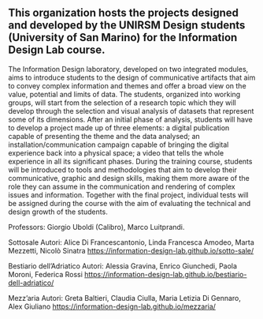 ## This organization hosts the projects designed and developed by the UNIRSM Design students (University of San Marino) for the Information Design Lab course. 

The Information Design laboratory, developed on two integrated modules, aims to introduce students to the design of communicative artifacts that aim to convey complex information and themes and offer a broad view on the value, potential and limits of data.
The students, organized into working groups, will start from the selection of a research topic which they will develop through the selection and visual analysis of datasets that represent some of its dimensions. After an initial phase of analysis, students will have to develop a project made up of three elements: a digital publication capable of presenting the theme and the data analysed; an installation/communication campaign capable of bringing the digital experience back into a physical space; a video that tells the whole experience in all its significant phases.
During the training course, students will be introduced to tools and methodologies that aim to develop their communicative, graphic and design skills, making them more aware of the role they can assume in the communication and rendering of complex issues and information.
Together with the final project, individual tests will be assigned during the course with the aim of evaluating the technical and design growth of the students.

Professors: Giorgio Uboldi (Calibro), Marco Luitprandi.

Sottosale
Autori: Alice Di Francescantonio, Linda Francesca Amodeo, Marta Mezzetti, Nicolò Sinatra
https://information-design-lab.github.io/sotto-sale/

Bestiario dell’Adriatico
Autori: Alessia Gravina, Enrico Giunchedi, Paola Moroni, Federica Rossi
https://information-design-lab.github.io/bestiario-dell-adriatico/

Mezz’aria
Autori: Greta Baltieri, Claudia Ciulla, Maria Letizia Di Gennaro, Alex Giuliano
https://information-design-lab.github.io/mezzaria/

